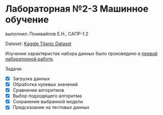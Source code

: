 # Лабораторная №2-3 Машинное обучение
выполнил: Покивайлов Е.Н., САПР-1.2

Dataset: [Kaggle Titanic Dataset](https://www.kaggle.com/c/titanic/data)

Изучение характеристик набора данных было произведено в [первой лабораторной работе](https://github.com/DeathMot1on/MO-Lab1).

Задачи:
- [x] Загрузка данных
- [x] Обработка нулевых значений
- [x] Сравнение алгоритмов
- [x] Выбор подходящего алгоритма
- [x] Сохранение выбранной модели
- [x] Предсказание на тестовых данных
